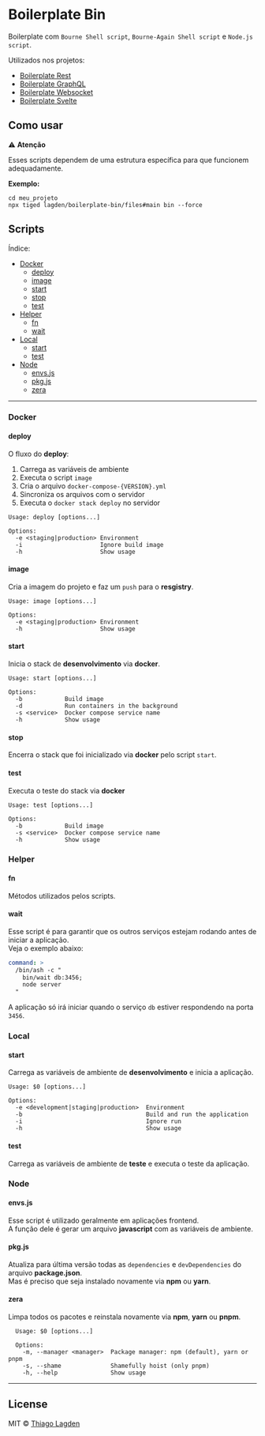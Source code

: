 # Boilerplate Bin

Boilerplate com `Bourne Shell script`, `Bourne-Again Shell script` e `Node.js script`.

Utilizados nos projetos:

- [Boilerplate Rest](https://github.com/lagden/boilerplate-rest)
- [Boilerplate GraphQL](https://github.com/lagden/boilerplate-gql)
- [Boilerplate Websocket](https://github.com/lagden/boilerplate-ws)
- [Boilerplate Svelte](https://github.com/lagden/boilerplate-svelte)


## Como usar

⚠️ **Atenção**

Esses scripts dependem de uma estrutura específica para que funcionem adequadamente.

**Exemplo:**

```shell
cd meu_projeto
npx tiged lagden/boilerplate-bin/files#main bin --force
```


## Scripts

Índice:

- [Docker](#docker)
    - [deploy](#deploy)
    - [image](#image)
    - [start](#start)
    - [stop](#stop)
    - [test](#test)
- [Helper](#helper)
    - [fn](#fn)
    - [wait](#wait)
- [Local](#local)
    - [start](#start-1)
    - [test](#test)
- [Node](#Node)
    - [envs.js](#envs)
    - [pkg.js](#pkg.js)
    - [zera](#zera)

---

### Docker

#### deploy

O fluxo do **deploy**:

1. Carrega as variáveis de ambiente
2. Executa o script `image`
3. Cria o arquivo `docker-compose-{VERSION}.yml`
4. Sincroniza os arquivos com o servidor
5. Executa o `docker stack deploy` no servidor


```
Usage: deploy [options...]

Options:
  -e <staging|production> Environment
  -i                      Ignore build image
  -h                      Show usage
```


#### image

Cria a imagem do projeto e faz um `push` para o **resgistry**.


```
Usage: image [options...]

Options:
  -e <staging|production> Environment
  -h                      Show usage
```


#### start

Inicia o stack de **desenvolvimento** via **docker**.

```
Usage: start [options...]

Options:
  -b            Build image
  -d            Run containers in the background
  -s <service>  Docker compose service name
  -h            Show usage
```


#### stop

Encerra o stack que foi inicializado via **docker** pelo script `start`.


#### test

Executa o teste do stack via **docker**

```
Usage: test [options...]

Options:
  -b            Build image
  -s <service>  Docker compose service name
  -h            Show usage
```


### Helper

#### fn

Métodos utilizados pelos scripts.


#### wait

Esse script é para garantir que os outros serviços estejam rodando antes de iniciar a aplicação.  
Veja o exemplo abaixo:

```yml
command: >
  /bin/ash -c "
    bin/wait db:3456;
    node server
  "
```

A aplicação só irá iniciar quando o serviço `db` estiver respondendo na porta `3456`.


### Local

#### start

Carrega as variáveis de ambiente de **desenvolvimento** e inicia a aplicação.

```
Usage: $0 [options...]

Options:
  -e <development|staging|production>  Environment
  -b                                   Build and run the application
  -i                                   Ignore run
  -h                                   Show usage
```


#### test

Carrega as variáveis de ambiente de **teste** e executa o teste da aplicação.


### Node

#### envs.js

Esse script é utilizado geralmente em aplicações frontend.  
A função dele é gerar um arquivo **javascript** com as variáveis de ambiente.


#### pkg.js

Atualiza para última versão todas as `dependencies` e `devDependencies` do arquivo **package.json**.  
Mas é preciso que seja instalado novamente via **npm** ou **yarn**.


#### zera

Limpa todos os pacotes e reinstala novamente via **npm**, **yarn** ou **pnpm**.


```
  Usage: $0 [options...]

  Options:
    -m, --manager <manager>  Package manager: npm (default), yarn or pnpm
    -s, --shame              Shamefully hoist (only pnpm)
    -h, --help               Show usage
```


---


## License

MIT © [Thiago Lagden](https://github.com/lagden)
